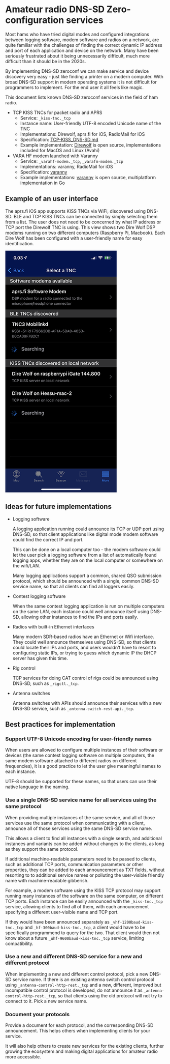 
Amateur radio DNS-SD Zero-configuration services
====================================================

Most hams who have tried digital modes and configured integrations between
logging software, modem software and radios on a network, are quite familiar
with the challenges of finding the correct dynamic IP address and port of
each application and device on the network.  Many have been seriously
frustrated about it being unnecessarily difficult, much more difficult
than it should be in the 2020s.

By implementing DNS-SD zeroconf we can make service and device discovery
very easy - just like finding a printer on a modern computer.  With broad
DNS-SD support in modern operating systems it is not difficult for
programmers to implement.  For the end user it all feels like magic.

This document lists known DNS-SD zeroconf services in the field of ham
radio.

* TCP KISS TNCs for packet radio and APRS
  * Service: `_kiss-tnc._tcp`
  * Instance name: User-friendly UTF-8 encoded Unicode name of the TNC
  * Implementations: Direwolf, aprs.fi for iOS, RadioMail for iOS
  * Specification: [TCP-KISS_DNS-SD.md](https://github.com/hessu/aprs-specs/blob/master/TCP-KISS-DNS-SD.md)
  * Example implementation: [Direwolf](https://github.com/wb2osz/direwolf/tree/dev/src)
    is open source, implementations included for MacOS and Linux (Avahi)
* VARA HF modem launched with Varanny
  * Service: `_varahf-modem._tcp`, `_varafm-modem._tcp`
  * Implementations: varanny, RadioMail for iOS
  * Specification: [varanny](https://github.com/islandmagic/varanny)
  * Example implementations: [varanny](https://github.com/islandmagic/varanny)
    is open source, multiplatform implementation in Go


Example of an user interface
--------------------------------

The aprs.fi iOS app supports KISS TNCs via WiFi, discovered using DNS-SD.
BLE and TCP KISS TNCs can be connected by simply selecting them from a list.
The user does not need to be concerned by what IP address or TCP port the
Direwolf TNC is using. This view shows two Dire Wolf DSP modems running
on two different computers (Raspberry Pi, Macbook). Each Dire Wolf has been
configured with a user-friendly name for easy identification.

![DNS-SD on iPhone](images/tcp-kiss-dns-sd-iphone.png?raw=true)


Ideas for future implementations
-----------------------------------

* Logging software

  A logging application running could announce its TCP or UDP port using
  DNS-SD, so that client applications like digital mode modem software
  could find the correct IP and port.

  This can be done on a local computer too - the modem software could
  let the user pick a logging software from a list of automatically
  found logging apps, whether they are on the local computer or
  somewhere on the wifi/LAN.

  Many logging applications support a common, shared QSO submission
  protocol, which should be announced with a single, common DNS-SD
  service name, so that all clients can find all loggers easily.

* Contest logging software

  When the same contest logging application is run on multiple computers
  on the same LAN, each instance could well announce itself using DNS-SD,
  allowing other instances to find the IPs and ports easily.
	
* Radios with built-in Ethernet interfaces

  Many modern SDR-based radios have an Ethernet or Wifi interface. They
  could well announce themselves using DNS-SD, so that clients could
  locate their IPs and ports, and users wouldn't have to resort to
  configuring static IPs, or trying to guess which dynamic IP the
  DHCP server has given this time.

* Rig control

  TCP services for doing CAT control of rigs could be announced using
  DNS-SD, such as `_rigctl._tcp`.

* Antenna switches

  Antenna switches with APIs should announce their services with a new
  DNS-SD service, such as `_antenna-switch-rest-api._tcp`.


Best practices for implementation
------------------------------------

### Support UTF-8 Unicode encoding for user-friendly names

When users are allowed to configure multiple instances of their software
or devices (the same contest logging software on multiple computers,
the same modem software attached to different radios on different
frequencies), it is a good practice to let the user give meaningful
names to each instance.

UTF-8 should be supported for these names, so that users can use their
native language in the naming.

### Use a single DNS-SD service name for all services using the same protocol

When providing multiple instances of the same service, and all of those
services use the same protocol when communicating with a client, announce
all of those services using the same DNS-SD service name.

This allows a client to find all instances with a single search, and
additional instances and variants can be added without changes to the
clients, as long as they support the same protocol.

If additional machine-readable parameters need to be passed to clients,
such as additional TCP ports, communication parameters or other properties,
they can be added to each announcement as TXT fields, without resorting
to to additional service names or polluting the user-visible friendly name
with machine-readable gibberish.

For example, a modem software using the KISS TCP protocol may support
running many instances of the software on the same computer, on different
TCP ports.  Each instance can be easily announced with the `_kiss-tnc._tcp`
service, allowing clients to find all of them, with each announcement
specifying a different user-visible name and TCP port.

If they would have been announced separately as
`_vhf-1200baud-kiss-tnc._tcp` and `_hf-300baud-kiss-tnc._tcp`, a client
would have to be specifically programmend to query for the two.  That client
would then not know about a future `_uhf-9600baud-kiss-tnc._tcp` service,
limiting compatibility.

### Use a new and different DNS-SD service for a new and different protocol

When implementing a new and different control protocol, pick a new DNS-SD
service name.  If there is an existing antenna switch control protocol using
`_antenna-control-http-rest._tcp` and a new, different, improved but
incompatible control protocol is developed, do not announce it as
`_antenna-control-http-rest._tcp`, so that clients using the old protocol
will not try to connect to it.  Pick a new service name.

### Document your protocols

Provide a document for each protocol, and the corresponding DNS-SD
announcement.  This helps others when implementing clients for your service.

It will also help others to create new services for the existing clients,
further growing the ecosystem and making digital applications for amateur
radio more accessible.

